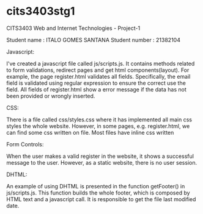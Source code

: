 cits3403stg1
============

CITS3403 Web and Internet Technologies - Project-1

Student name   : ITALO GOMES SANTANA
Student number : 21382104

Javascript:

I've created a javascript file called js/scripts.js. It contains methods related to form validations,
redirect pages and get html components(layout).
For example, the page register.html validates all fields. Specifically, the email field is validated
using regular expression to ensure the correct use the field.
All fields of register.html show a error message if the data has not been provided or wrongly inserted.


CSS:

There is a file called css/styles.css where it has implemented all main css styles the whole website.
However, in some pages, e.g. register.html, we can find some css written on file.
Most files have inline css written


Form Controls:

When the user makes a valid register in the website, it shows a successful message to the user.
However, as a static website, there is no user session.


DHTML:

An example of using DHTML is presented in the function getFooter() 
in js/scripts.js. This function builds the whole footer, which is composed by
HTML text and a javascript call. It is responsible to get the file last modified date.